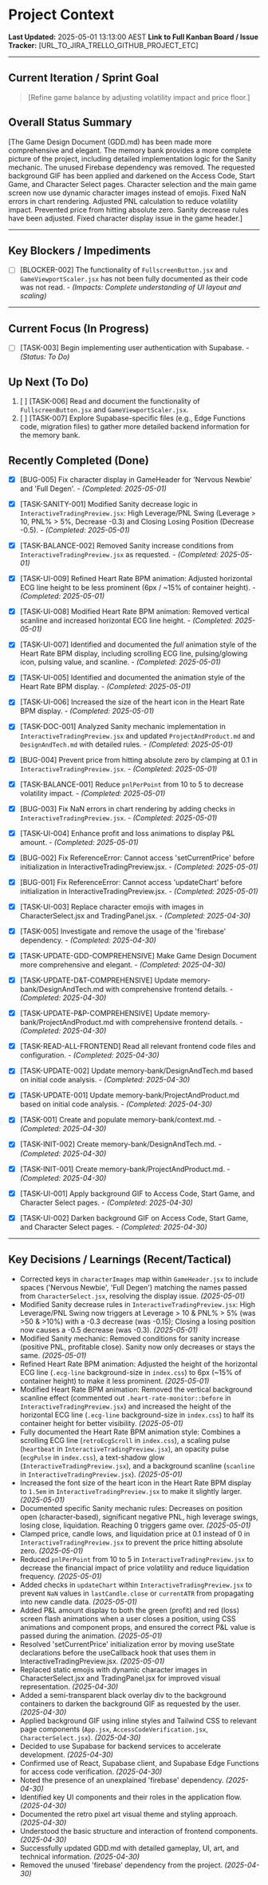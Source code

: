 # Project Context

**Last Updated:** 2025-05-01 13:13:00 AEST **Link to Full Kanban Board / Issue Tracker:** [URL_TO_JIRA_TRELLO_GITHUB_PROJECT_ETC]

---

## Current Iteration / Sprint Goal
> [Refine game balance by adjusting volatility impact and price floor.]

## Overall Status Summary
[The Game Design Document (GDD.md) has been made more comprehensive and elegant. The memory bank provides a more complete picture of the project, including detailed implementation logic for the Sanity mechanic. The unused Firebase dependency was removed. The requested background GIF has been applied and darkened on the Access Code, Start Game, and Character Select pages. Character selection and the main game screen now use dynamic character images instead of emojis. Fixed NaN errors in chart rendering. Adjusted PNL calculation to reduce volatility impact. Prevented price from hitting absolute zero. Sanity decrease rules have been adjusted. Fixed character display issue in the game header.]

---

## Key Blockers / Impediments
- [ ] [BLOCKER-002] The functionality of `FullscreenButton.jsx` and `GameViewportScaler.jsx` has not been fully documented as their code was not read. - *(Impacts: Complete understanding of UI layout and scaling)*

---

## Current Focus (In Progress)
- [ ] [TASK-003] Begin implementing user authentication with Supabase. - *(Status: To Do)*

## Up Next (To Do)
1.  [ ] [TASK-006] Read and document the functionality of `FullscreenButton.jsx` and `GameViewportScaler.jsx`.
2.  [ ] [TASK-007] Explore Supabase-specific files (e.g., Edge Functions code, migration files) to gather more detailed backend information for the memory bank.

## Recently Completed (Done)
- [x] [BUG-005] Fix character display in GameHeader for 'Nervous Newbie' and 'Full Degen'. - *(Completed: 2025-05-01)*
- [x] [TASK-SANITY-001] Modified Sanity decrease logic in `InteractiveTradingPreview.jsx`: High Leverage/PNL Swing (Leverage > 10, PNL% > 5%, Decrease -0.3) and Closing Losing Position (Decrease -0.5). - *(Completed: 2025-05-01)*
- [x] [TASK-BALANCE-002] Removed Sanity increase conditions from `InteractiveTradingPreview.jsx` as requested. - *(Completed: 2025-05-01)*
- [x] [TASK-UI-009] Refined Heart Rate BPM animation: Adjusted horizontal ECG line height to be less prominent (6px / ~15% of container height). - *(Completed: 2025-05-01)*
- [x] [TASK-UI-008] Modified Heart Rate BPM animation: Removed vertical scanline and increased horizontal ECG line height. - *(Completed: 2025-05-01)*
- [x] [TASK-UI-007] Identified and documented the *full* animation style of the Heart Rate BPM display, including scrolling ECG line, pulsing/glowing icon, pulsing value, and scanline. - *(Completed: 2025-05-01)*
- [x] [TASK-UI-005] Identified and documented the animation style of the Heart Rate BPM display. - *(Completed: 2025-05-01)*
- [x] [TASK-UI-006] Increased the size of the heart icon in the Heart Rate BPM display. - *(Completed: 2025-05-01)*
- [x] [TASK-DOC-001] Analyzed Sanity mechanic implementation in `InteractiveTradingPreview.jsx` and updated `ProjectAndProduct.md` and `DesignAndTech.md` with detailed rules. - *(Completed: 2025-05-01)*
- [x] [BUG-004] Prevent price from hitting absolute zero by clamping at 0.1 in `InteractiveTradingPreview.jsx`. - *(Completed: 2025-05-01)*
- [x] [TASK-BALANCE-001] Reduce `pnlPerPoint` from 10 to 5 to decrease volatility impact. - *(Completed: 2025-05-01)*
- [x] [BUG-003] Fix NaN errors in chart rendering by adding checks in `InteractiveTradingPreview.jsx`. - *(Completed: 2025-05-01)*
- [x] [TASK-UI-004] Enhance profit and loss animations to display P&L amount. - *(Completed: 2025-05-01)*
- [x] [BUG-002] Fix ReferenceError: Cannot access 'setCurrentPrice' before initialization in InteractiveTradingPreview.jsx. - *(Completed: 2025-05-01)*
- [x] [BUG-001] Fix ReferenceError: Cannot access 'updateChart' before initialization in InteractiveTradingPreview.jsx. - *(Completed: 2025-05-01)*
- [x] [TASK-UI-003] Replace character emojis with images in CharacterSelect.jsx and TradingPanel.jsx. - *(Completed: 2025-04-30)*
- [x] [TASK-005] Investigate and remove the usage of the 'firebase' dependency. - *(Completed: 2025-04-30)*
- [x] [TASK-UPDATE-GDD-COMPREHENSIVE] Make Game Design Document more comprehensive and elegant. - *(Completed: 2025-04-30)*
- [x] [TASK-UPDATE-D&T-COMPREHENSIVE] Update memory-bank/DesignAndTech.md with comprehensive frontend details. - *(Completed: 2025-04-30)*
- [x] [TASK-UPDATE-P&P-COMPREHENSIVE] Update memory-bank/ProjectAndProduct.md with comprehensive frontend details. - *(Completed: 2025-04-30)*
- [x] [TASK-READ-ALL-FRONTEND] Read all relevant frontend code files and configuration. - *(Completed: 2025-04-30)*
- [x] [TASK-UPDATE-002] Update memory-bank/DesignAndTech.md based on initial code analysis. - *(Completed: 2025-04-30)*
- [x] [TASK-UPDATE-001] Update memory-bank/ProjectAndProduct.md based on initial code analysis. - *(Completed: 2025-04-30)*
- [x] [TASK-001] Create and populate memory-bank/context.md. - *(Completed: 2025-04-30)*
- [x] [TASK-INIT-002] Create memory-bank/DesignAndTech.md. - *(Completed: 2025-04-30)*
- [x] [TASK-INIT-001] Create memory-bank/ProjectAndProduct.md. - *(Completed: 2025-04-30)*
- [x] [TASK-UI-001] Apply background GIF to Access Code, Start Game, and Character Select pages. - *(Completed: 2025-04-30)*
- [x] [TASK-UI-002] Darken background GIF on Access Code, Start Game, and Character Select pages. - *(Completed: 2025-04-30)*


---

## Key Decisions / Learnings (Recent/Tactical)
- Corrected keys in `characterImages` map within `GameHeader.jsx` to include spaces ('Nervous Newbie', 'Full Degen') matching the names passed from `CharacterSelect.jsx`, resolving the display issue. *(2025-05-01)*
- Modified Sanity decrease rules in `InteractiveTradingPreview.jsx`: High Leverage/PNL Swing now triggers at Leverage > 10 & PNL% > 5% (was >50 & >10%) with a -0.3 decrease (was -0.15); Closing a losing position now causes a -0.5 decrease (was -0.3). *(2025-05-01)*
- Modified Sanity mechanic: Removed conditions for sanity increase (positive PNL, profitable close). Sanity now only decreases or stays the same. *(2025-05-01)*
- Refined Heart Rate BPM animation: Adjusted the height of the horizontal ECG line (`.ecg-line` background-size in `index.css`) to 6px (~15% of container height) to make it less prominent. *(2025-05-01)*
- Modified Heart Rate BPM animation: Removed the vertical background scanline effect (commented out `.heart-rate-monitor::before` in `InteractiveTradingPreview.jsx`) and increased the height of the horizontal ECG line (`.ecg-line` background-size in `index.css`) to half its container height for better visibility. *(2025-05-01)*
- Fully documented the Heart Rate BPM animation style: Combines a scrolling ECG line (`retroEcgScroll` in `index.css`), a scaling pulse (`heartbeat` in `InteractiveTradingPreview.jsx`), an opacity pulse (`ecgPulse` in `index.css`), a text-shadow glow (`InteractiveTradingPreview.jsx`), and a background scanline (`scanline` in `InteractiveTradingPreview.jsx`). *(2025-05-01)*
- Increased the font size of the heart icon in the Heart Rate BPM display to `1.5em` in `InteractiveTradingPreview.jsx` to make it slightly larger. *(2025-05-01)*
- Documented specific Sanity mechanic rules: Decreases on position open (character-based), significant negative PNL, high leverage swings, losing close, liquidation. Reaching 0 triggers game over. *(2025-05-01)*
- Clamped price, candle lows, and liquidation price at 0.1 instead of 0 in `InteractiveTradingPreview.jsx` to prevent the price hitting absolute zero. *(2025-05-01)*
- Reduced `pnlPerPoint` from 10 to 5 in `InteractiveTradingPreview.jsx` to decrease the financial impact of price volatility and reduce liquidation frequency. *(2025-05-01)*
- Added checks in `updateChart` within `InteractiveTradingPreview.jsx` to prevent `NaN` values in `lastCandle.close` or `currentATR` from propagating into new candle data. *(2025-05-01)*
- Added P&L amount display to both the green (profit) and red (loss) screen flash animations when a user closes a position, using CSS animations and component props, and ensured the correct P&L value is passed during the animation. *(2025-05-01)*
- Resolved 'setCurrentPrice' initialization error by moving useState declarations before the useCallback hook that uses them in InteractiveTradingPreview.jsx. *(2025-05-01)*
- Replaced static emojis with dynamic character images in CharacterSelect.jsx and TradingPanel.jsx for improved visual representation. *(2025-04-30)*
- Added a semi-transparent black overlay div to the background containers to darken the background GIF as requested by the user. *(2025-04-30)*
- Applied background GIF using inline styles and Tailwind CSS to relevant page components (`App.jsx`, `AccessCodeVerification.jsx`, `CharacterSelect.jsx`). *(2025-04-30)*
- Decided to use Supabase for backend services to accelerate development. *(2025-04-30)*
- Confirmed use of React, Supabase client, and Supabase Edge Functions for access code verification. *(2025-04-30)*
- Noted the presence of an unexplained 'firebase' dependency. *(2025-04-30)*
- Identified key UI components and their roles in the application flow. *(2025-04-30)*
- Documented the retro pixel art visual theme and styling approach. *(2025-04-30)*
- Understood the basic structure and interaction of frontend components. *(2025-04-30)*
- Successfully updated GDD.md with detailed gameplay, UI, art, and technical information. *(2025-04-30)*
- Removed the unused 'firebase' dependency from the project. *(2025-04-30)*
